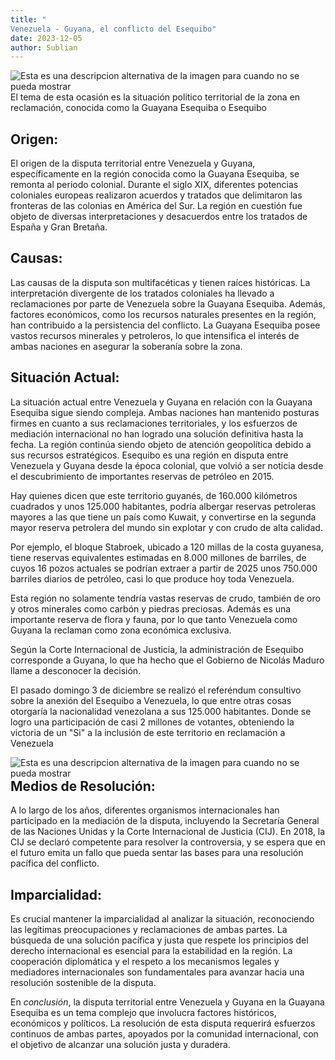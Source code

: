 ```yaml
---
title: "
Venezuela - Guyana, el conflicto del Esequibo"
date: 2023-12-05
author: Sublian
---
```

<img src="https://www.infobae.com/new-resizer/1-9pmFq7WkkcS5skzzv2Jw-H3dU=/420x280/filters:format(webp):quality(85)/cloudfront-us-east-1.images.arcpublishing.com/infobae/WSFE7FVTMFFPLIWO5GIX4OYTK4.jpg" alt="Esta es una descripcion alternativa de la imagen para cuando no se pueda mostrar"  align="center"/>
El tema de esta ocasión es la situación politico territorial de la zona en reclamación, conocida como la Guayana Esequiba o Esequibo

## Origen:
El origen de la disputa territorial entre Venezuela y Guyana, específicamente en la región conocida como la Guayana Esequiba, se remonta al periodo colonial. Durante el siglo XIX, diferentes potencias coloniales europeas realizaron acuerdos y tratados que delimitaron las fronteras de las colonias en América del Sur. La región en cuestión fue objeto de diversas interpretaciones y desacuerdos entre los tratados de España y Gran Bretaña.

## Causas:
Las causas de la disputa son multifacéticas y tienen raíces históricas. La interpretación divergente de los tratados coloniales ha llevado a reclamaciones por parte de Venezuela sobre la Guayana Esequiba. Además, factores económicos, como los recursos naturales presentes en la región, han contribuido a la persistencia del conflicto. La Guayana Esequiba posee vastos recursos minerales y petroleros, lo que intensifica el interés de ambas naciones en asegurar la soberanía sobre la zona.

## Situación Actual:
La situación actual entre Venezuela y Guyana en relación con la Guayana Esequiba sigue siendo compleja. Ambas naciones han mantenido posturas firmes en cuanto a sus reclamaciones territoriales, y los esfuerzos de mediación internacional no han logrado una solución definitiva hasta la fecha. La región continúa siendo objeto de atención geopolítica debido a sus recursos estratégicos.
Esequibo es una región en disputa entre Venezuela y Guyana desde la época colonial, que volvió a ser noticia desde el descubrimiento de importantes reservas de petróleo en 2015.

Hay quienes dicen que este territorio guyanés, de 160.000 kilómetros cuadrados y unos 125.000 habitantes, podría albergar reservas petroleras mayores a las que tiene un país como Kuwait, y convertirse en la segunda mayor reserva petrolera del mundo sin explotar y con crudo de alta calidad.

Por ejemplo, el bloque Stabroek, ubicado a 120 millas de la costa guyanesa, tiene reservas equivalentes estimadas en 8.000 millones de barriles, de cuyos 16 pozos actuales se podrían extraer a partir de 2025 unos 750.000 barriles diarios de petróleo, casi lo que produce hoy toda Venezuela.

Esta región no solamente tendría vastas reservas de crudo, también de oro y otros minerales como carbón y piedras preciosas. Además es una importante reserva de flora y fauna, por lo que tanto Venezuela como Guyana la reclaman como zona económica exclusiva.

Según la Corte Internacional de Justicia, la administración de Esequibo corresponde a Guyana, lo que ha hecho que el Gobierno de Nicolás Maduro llame a desconocer la decisión.

El pasado domingo 3 de diciembre se realizó el referéndum consultivo sobre la anexión del Esequibo a Venezuela, lo que entre otras cosas otorgaría la nacionalidad venezolana a sus 125.000 habitantes. Donde se logro una participación de casi 2 millones de votantes, obteniendo la victoria de un "Si" a la inclusión de este territorio en reclamación a Venezuela

<img src="https://www.elheraldo.co/sites/default/files/styles/width_414/public/articulo/2023/12/05/gaoqxxox0aa1fx2.jpg?itok=kRazSxDK" alt="Esta es una descripcion alternativa de la imagen para cuando no se pueda mostrar" align="left"/>

## Medios de Resolución:
A lo largo de los años, diferentes organismos internacionales han participado en la mediación de la disputa, incluyendo la Secretaría General de las Naciones Unidas y la Corte Internacional de Justicia (CIJ). En 2018, la CIJ se declaró competente para resolver la controversia, y se espera que en el futuro emita un fallo que pueda sentar las bases para una resolución pacífica del conflicto.

## Imparcialidad:
Es crucial mantener la imparcialidad al analizar la situación, reconociendo las legítimas preocupaciones y reclamaciones de ambas partes. La búsqueda de una solución pacífica y justa que respete los principios del derecho internacional es esencial para la estabilidad en la región. La cooperación diplomática y el respeto a los mecanismos legales y mediadores internacionales son fundamentales para avanzar hacia una resolución sostenible de la disputa.


En *conclusión*, la disputa territorial entre Venezuela y Guyana en la Guayana Esequiba es un tema complejo que involucra factores históricos, económicos y políticos. La resolución de esta disputa requerirá esfuerzos continuos de ambas partes, apoyados por la comunidad internacional, con el objetivo de alcanzar una solución justa y duradera.



